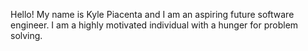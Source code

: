 Hello! My name is Kyle Piacenta and I am an aspiring future software engineer. I am a highly motivated individual with a hunger for problem solving. 